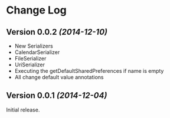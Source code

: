 Change Log
==========

## Version 0.0.2 *(2014-12-10)*

* New Serializers
 * CalendarSerializer
 * FileSerializer
 * UriSerializer
* Executing the getDefaultSharedPreferences if name is empty
* All change default value annotations

## Version 0.0.1 *(2014-12-04)*

Initial release.